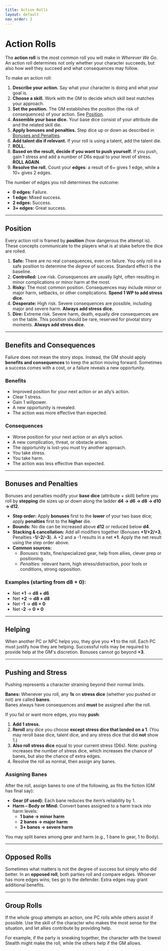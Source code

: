 ```yaml
---
title: Action Rolls
layout: default
nav_order: 3
---
```


# Action Rolls

The **action roll** is the most common roll you will make in *Wherever We Go*. An action roll determines not only whether your character succeeds, but also how well they succeed and what consequences may follow.

To make an action roll:

1. **Describe your action.** Say what your character is doing and what your goal is.
2. **Choose a skill.** Work with the GM to decide which skill best matches your approach.
3. **Set the position.** The GM establishes the position (the risk of consequences) of your action. See [Position](#position).
4. **Assemble your base dice.** Your base dice consist of your attribute die and the related skill die.
5. **Apply bonuses and penalties.** Step dice up or down as described in [Bonuses and Penalties](#bonuses-and-penalties).
6. **Add talent die if relevant.** If your roll is using a talent, add the talent die.
7. **ROLL.**
8. **Based on the result, decide if you want to push yourself.** If you push, gain 1 stress and add a number of D6s equal to your level of stress. **ROLL AGAIN**.
9. **Resolve the roll.** Count your **edges**: a result of 6+ gives 1 edge, while a 10+ gives 2 edges.

The number of edges you roll determines the outcome:

- **0 edges:** Failure.
- **1 edge:** Mixed success.
- **2 edges:** Success.
- **3+ edges:** Great success.

---

## Position

Every action roll is framed by **position** (how dangerous the attempt is). These concepts communicate to the players what is at stake before the dice are rolled.

1. **Safe:** There are no real consequences, even on failure. You only roll in a safe position to determine the *degree* of success. Standard effect is the baseline.
2. **Controlled:** Low risk. Consequences are usually light, often resulting in minor complications or minor harm at the most.
3. **Risky:** The most common position. Consequences may include minor or major harm, setbacks, or other complications. **Spend 1 WP to add stress dice.**
4. **Desperate:** High risk. Severe consequences are possible, including major and severe harm. **Always add stress dice.**
5. **Dire:** Extreme risk. Severe harm, death, equally dire consequences are on the table. This position should be rare, reserved for pivotal story moments. **Always add stress dice.**

---

## Benefits and Consequences

Failure does not mean the story stops. Instead, the GM should apply **benefits and consequences** to keep the action moving forward. Sometimes a success comes with a cost, or a failure reveals a new opportunity.

### Benefits
- Improved position for your next action or an ally’s action.
- Clear 1 stress.
- Gain 1 willpower.
- A new opportunity is revealed.
- The action was more effective than expected.

### Consequences
- Worse position for your next action or an ally’s action.
- A new complication, threat, or obstacle arises.
- The opportunity is lost-you must try another approach.
- You take stress.
- You take harm.
- The action was less effective than expected.

---

## Bonuses and Penalties

Bonuses and penalties modify your **base dice** (attribute + skill) before you roll by **stepping** die sizes up or down along the ladder **d4 → d6 → d8 → d10 → d12**.

- **Step order:** Apply **bonuses** first to the **lower** of your two base dice; apply **penalties** first to the **higher** die.
- **Bounds:** No die can be increased above **d12** or reduced below **d4**.
- **Stacking & cancellation:** Add all modifiers together (Bonuses **+1/+2/+3**, Penalties **-1/-2/-3**). A +2 and a -1 results in a net **+1**. Apply the net result using the step order above.
- **Common sources:**  
  - *Bonuses:* traits, fine/specialized gear, help from allies, clever prep or positioning.  
  - *Penalties:* relevant harm, high stress/distraction, poor tools or conditions, strong opposition.

### Examples (starting from d8 + 0):
- Net **+1** → **d8 + d6**  
- Net **+2** → **d8 + d8**  
- Net **-1** → **d6 + 0**  
- Net **-2** → **0 + 0**

---

## Helping

When another PC or NPC helps you, they give you **+1** to the roll. Each PC must justify how they are helping. Successful rolls may be required to provide help at the GM's discretion. Bonuses cannot go beyond **+3**.

---

## Pushing and Stress

Pushing represents a character straining beyond their normal limits.

**Banes:** Whenever you roll, any **1s** on **stress dice** (whether you pushed or not) are called **banes**.  
Banes always have consequences and **must** be assigned after the roll.

If you fail or want more edges, you may **push**:

1. **Add 1 stress.**
2. **Reroll** any dice you choose **except stress dice that landed on a 1**.
   (You may reroll base dice, talent dice, and any stress dice that did **not** show 1.)
3. **Also roll stress dice** equal to your current stress (D6s).
   Note: pushing increases the number of stress dice, which increases the chance of banes, but also the chance of extra edges.
4. Resolve the roll as normal, then assign any banes.

### Assigning Banes
After the roll, assign banes to one of the following, as fits the fiction (GM has final say):

- **Gear (if used):** Each bane reduces the item’s reliability by 1.
- **Harm – Body or Mind:** Convert banes assigned to a harm track into harm levels:
  - **1 bane → minor harm**
  - **2 banes → major harm**
  - **3+ banes → severe harm**

You may split banes among gear and harm (e.g., 1 bane to gear, 1 to Body).

---

## Opposed Rolls

Sometimes what matters is not the degree of success but simply who did better. In an **opposed roll**, both parties roll and compare edges. Whoever has more edges wins; ties go to the defender. Extra edges may grant additional benefits.

---

## Group Rolls

If the whole group attempts an action, one PC rolls while others assist if possible. Use the skill of the character who makes the most sense for the situation, and let allies contribute by providing help.

For example, if the party is sneaking together, the character with the lowest Stealth might make the roll, while the others help if the GM allows.
